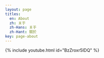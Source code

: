 ```yaml
---
layout: page
titles:
  en: About
  zh: 关于
  zh-Hans: 关于
  zh-Hant: 關於
key: page-about
---
```


{% include youtube.html id="BzZroxr5IDQ" %}
